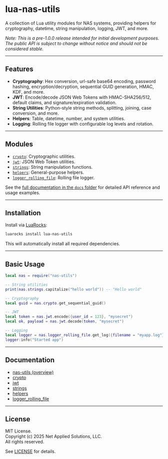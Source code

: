# lua-nas-utils

A collection of Lua utility modules for NAS systems, providing helpers for cryptography, datetime, string manipulation, logging, JWT, and more.

*Note: This is a pre-1.0.0 release intended for initial development purposes. The public API is subject to change without notice and should not be considered stable.*

---

## Features

- **Cryptography**: Hex conversion, url-safe base64 encoding, password hashing, encryption/decryption, sequential GUID generation, HMAC, KDF, and more.
- **JWT**: Encode/decode JSON Web Tokens with HMAC-SHA256/512, default claims, and signature/expiration validation.
- **String Utilities**: Python-style string methods, splitting, joining, case conversion, and more.
- **Helpers**: Table, datetime, number, and system utilities.
- **Logging**: Rolling file logger with configurable log levels and rotation.

---

## Modules

- [`crypto`](./docs/crypto.md): Cryptographic utilities.
- [`jwt`](./docs/jwt.md): JSON Web Token utilities.
- [`strings`](./docs/strings.md): String manipulation functions.
- [`helpers`](./docs/helpers.md): General-purpose helpers.
- [`logger_rolling_file`](./docs/logger_rolling_file.md): Rolling file logger.

See the [full documentation in the `docs` folder](./docs/) for detailed API reference and usage examples.

---

## Installation

Install via [LuaRocks](https://luarocks.org/modules/netapplied/lua-nas-utils):

```sh
luarocks install lua-nas-utils
```

This will automatically install all required dependencies.

---

## Basic Usage

```lua
local nas = require("nas-utils")

-- String utilities
print(nas.strings.capitalize("hello world")) -- "Hello world"

-- Cryptography
local guid = nas.crypto.get_sequential_guid()

-- JWT
local token = nas.jwt.encode({user_id = 123}, "mysecret")
local ok, payload = nas.jwt.decode(token, "mysecret")

-- Logging
local logger = nas.logger_rolling_file.get_log({filename = "myapp.log"})
logger:info("Started app")
```

---

## Documentation

- [nas-utils (overview)](./docs/nas-utils.md)
- [crypto](./docs/crypto.md)
- [jwt](./docs/jwt.md)
- [strings](./docs/strings.md)
- [helpers](./docs/helpers.md)
- [logger_rolling_file](./docs/logger_rolling_file.md)


---

## License

MIT License.  
Copyright (c) 2025 Net Applied Solutions, LLC.  
All rights reserved.
    
See [LICENSE](./LICENSE) for details.

